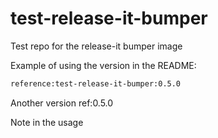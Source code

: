 # test-release-it-bumper
Test repo for the release-it bumper image

Example of using the version in the README:

```bash
reference:test-release-it-bumper:0.5.0
```

Another version ref:0.5.0

Note in the usage
